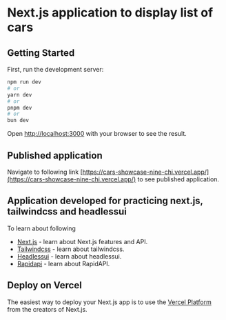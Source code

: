 # Next.js application to display list of cars

## Getting Started

First, run the development server:

```bash
npm run dev
# or
yarn dev
# or
pnpm dev
# or
bun dev
```

Open [http://localhost:3000](http://localhost:3000) with your browser to see the result.

## Published application

Navigate to following link [https://cars-showcase-nine-chi.vercel.app/](https://cars-showcase-nine-chi.vercel.app/) to see published application.

## Application developed for practicing next.js, tailwindcss and headlessui

To learn about following

- [Next.js](https://nextjs.org/docs) - learn about Next.js features and API.
- [Tailwindcss](https://tailwindcss.com/docs/installation) - learn about tailwindcss.
- [Headlessui](https://headlessui.com/) - learn about headlessui.
- [Rapidapi](https://rapidapi.com/hub/) - learn about RapidAPI.

## Deploy on Vercel

The easiest way to deploy your Next.js app is to use the [Vercel Platform](https://vercel.com/new?utm_medium=default-template&filter=next.js&utm_source=create-next-app&utm_campaign=create-next-app-readme) from the creators of Next.js.

